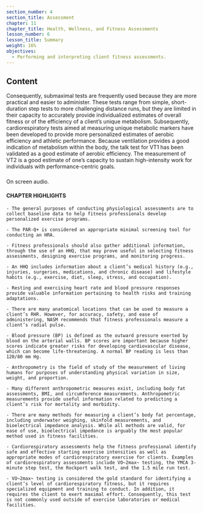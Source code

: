 ```yaml
---
section_number: 4
section_title: Assessment
chapter: 11
chapter_title: Health, Wellness, and Fitness Assessments
lesson_number: 6
lesson_title: Summary
weight: 16%
objectives:
  - Performing and interpreting client fitness assessments.
---
```


## Content
Consequently, submaximal tests are frequently used because they are more practical and easier to administer. These tests range from simple, short-duration step tests to more challenging distance runs, but they are limited in their capacity to accurately provide individualized estimates of overall fitness or of the efficiency of a client’s unique metabolism. Subsequently, cardiorespiratory tests aimed at measuring unique metabolic markers have been developed to provide more personalized estimates of aerobic efficiency and athletic performance. Because ventilation provides a good  indication of metabolism within the body, the talk test for VT1 has been validated as a good estimate of aerobic efficiency. The measurement of VT2 is a good estimate of one’s capacity to sustain high-intensity work for individuals with performance-centric goals.

### 

On screen audio. 

#### CHAPTER HIGHLIGHTS

	- The general purposes of conducting physiological assessments are to collect baseline data to help fitness professionals develop personalized exercise programs.

	- The PAR-Q+ is considered an appropriate minimal screening tool for conducting an HRA.

	- Fitness professionals should also gather additional information, through the use of an HHQ, that may prove useful in selecting fitness assessments, designing exercise programs, and monitoring progress.

	- An HHQ includes information about a client’s medical history (e.g., injuries, surgeries, medications, and chronic disease) and lifestyle habits (e.g., exercise, diet, sleep, stress, and occupation).

	- Resting and exercising heart rate and blood pressure responses provide valuable information pertaining to health risks and training adaptations.

	- There are many anatomical locations that can be used to measure a client’s RHR. However, for accuracy, safety, and ease of administering, NASM recommends that fitness professionals measure a client’s radial pulse.

	- Blood pressure (BP) is defined as the outward pressure exerted by blood on the arterial walls. BP scores are important because higher scores indicate greater risks for developing cardiovascular disease, which can become life-threatening. A normal BP reading is less than 120/80 mm Hg.

	- Anthropometry is the field of study of the measurement of living humans for purposes of understanding physical variation in size, weight, and proportion.

	- Many different anthropometric measures exist, including body fat assessments, BMI, and circumference measurements. Anthropometric measurements provide useful information related to predicting a client’s risk for mortality and morbidity.

	- There are many methods for measuring a client’s body fat percentage, including underwater weighing, skinfold measurements, and bioelectrical impedance analysis. While all methods are valid, for ease of use, bioelectrical impedance is arguably the most popular method used in fitness facilities.

	- Cardiorespiratory assessments help the fitness professional identify safe and effective starting exercise intensities as well as appropriate modes of cardiorespiratory exercise for clients. Examples of cardiorespiratory assessments include VO~2max~ testing, the YMCA 3-minute step test, the Rockport walk test, and the 1.5 mile run test.

	- VO~2max~ testing is considered the gold standard for identifying a client’s level of cardiorespiratory fitness, but it requires specialized equipment and training to conduct. In addition, it requires the client to exert maximal effort. Consequently, this test is not commonly used outside of exercise laboratories or medical facilities.